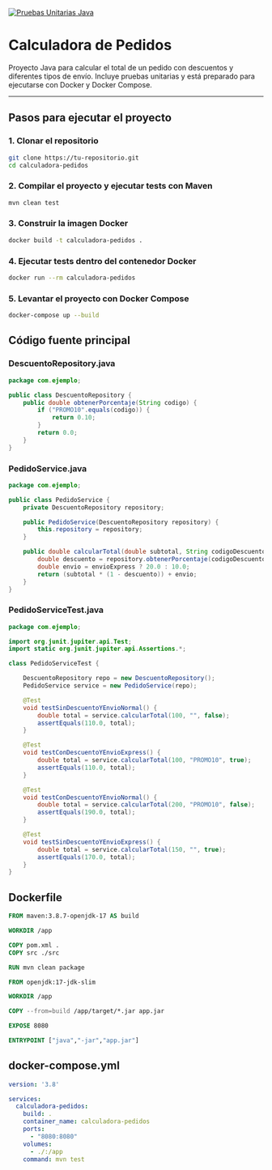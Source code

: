 [![Pruebas Unitarias Java](https://github.com/Jplazadelosreyes/calculadora-pedidos/actions/workflows/test.yml/badge.svg)](https://github.com/Jplazadelosreyes/calculadora-pedidos/actions/workflows/test.yml)
# Calculadora de Pedidos

Proyecto Java para calcular el total de un pedido con descuentos y diferentes tipos de envío. Incluye pruebas unitarias y está preparado para ejecutarse con Docker y Docker Compose.

---

## Pasos para ejecutar el proyecto

### 1. Clonar el repositorio

```bash
git clone https://tu-repositorio.git
cd calculadora-pedidos
```

### 2. Compilar el proyecto y ejecutar tests con Maven

```bash
mvn clean test
```

### 3. Construir la imagen Docker

```bash
docker build -t calculadora-pedidos .
```

### 4. Ejecutar tests dentro del contenedor Docker

```bash
docker run --rm calculadora-pedidos
```

### 5. Levantar el proyecto con Docker Compose

```bash
docker-compose up --build
```

## Código fuente principal

### DescuentoRepository.java

```java
package com.ejemplo;

public class DescuentoRepository {
    public double obtenerPorcentaje(String codigo) {
        if ("PROMO10".equals(codigo)) {
            return 0.10;
        }
        return 0.0;
    }
}
```

### PedidoService.java

```java
package com.ejemplo;

public class PedidoService {
    private DescuentoRepository repository;

    public PedidoService(DescuentoRepository repository) {
        this.repository = repository;
    }

    public double calcularTotal(double subtotal, String codigoDescuento, boolean envioExpress) {
        double descuento = repository.obtenerPorcentaje(codigoDescuento);
        double envio = envioExpress ? 20.0 : 10.0;
        return (subtotal * (1 - descuento)) + envio;
    }
}
```

### PedidoServiceTest.java

```java
package com.ejemplo;

import org.junit.jupiter.api.Test;
import static org.junit.jupiter.api.Assertions.*;

class PedidoServiceTest {

    DescuentoRepository repo = new DescuentoRepository();
    PedidoService service = new PedidoService(repo);

    @Test
    void testSinDescuentoYEnvioNormal() {
        double total = service.calcularTotal(100, "", false);
        assertEquals(110.0, total);
    }

    @Test
    void testConDescuentoYEnvioExpress() {
        double total = service.calcularTotal(100, "PROMO10", true);
        assertEquals(110.0, total);
    }

    @Test
    void testConDescuentoYEnvioNormal() {
        double total = service.calcularTotal(200, "PROMO10", false);
        assertEquals(190.0, total);
    }

    @Test
    void testSinDescuentoYEnvioExpress() {
        double total = service.calcularTotal(150, "", true);
        assertEquals(170.0, total);
    }
}
```

## Dockerfile

```dockerfile
FROM maven:3.8.7-openjdk-17 AS build

WORKDIR /app

COPY pom.xml .
COPY src ./src

RUN mvn clean package

FROM openjdk:17-jdk-slim

WORKDIR /app

COPY --from=build /app/target/*.jar app.jar

EXPOSE 8080

ENTRYPOINT ["java","-jar","app.jar"]
```

## docker-compose.yml

```yaml
version: '3.8'

services:
  calculadora-pedidos:
    build: .
    container_name: calculadora-pedidos
    ports:
      - "8080:8080"
    volumes:
      - ./:/app
    command: mvn test
```

